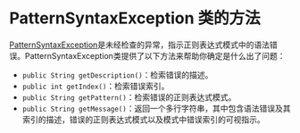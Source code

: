 # PatternSyntaxException 类的方法

 [PatternSyntaxException](https://docs.oracle.com/javase/8/docs/api/java/util/regex/PatternSyntaxException.html)是未经检查的异常，指示正则表达式模式中的语法错误。PatternSyntaxException类提供了以下方法来帮助你确定是什么出了问题：
 
* `public String getDescription()`：检索错误的描述。
* `public int getIndex()`：检索错误索引。
* `public String getPattern()`：检索错误的正则表达式模式。
* `public String getMessage()`：返回一个多行字符串，其中包含语法错误及其索引的描述，错误的正则表达式模式以及模式中错误索引的可视指示。